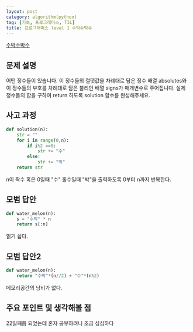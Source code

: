 ```yaml
---
layout: post
category: algorithm(python)
tag: [기초, 프로그래머스, TIL]
title: 프로그래머스 level 1 수박수박수
---
```


[수박수박수](https://programmers.co.kr/learn/courses/30/lessons/12922) 

## 문제 설명

어떤 정수들이 있습니다. 이 정수들의 절댓값을 차례대로 담은 정수 배열 absolutes와 이 정수들의 부호를 차례대로 담은 불리언 배열 signs가 매개변수로 주어집니다. 실제 정수들의 합을 구하여 return 하도록 solution 함수를 완성해주세요.

## 사고 과정

```python
def solution(n):
    str = ""
    for i in range(0,n):
        if i%2 ==0:
            str += "수"
        else:
            str += "박"
    return str
```
n이 짝수 혹은 0일때 "수" 홀수일때 "박"을 출력하도록 0부터 n까지 반복한다.

## 모범 답안

```python
def water_melon(n):
    s = "수박" * n
    return s[:n]
```
읽기 쉽다.

## 모범 답안2

```python
def water_melon(n):
    return "수박"*(n//2) + "수"*(n%2)
```
메모리공간의 낭비가 없다.

## 주요 포인트 및 생각해볼 점   

22일째쯤 되었는데 혼자 공부하려니 조금 심심하다